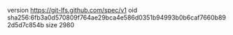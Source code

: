 version https://git-lfs.github.com/spec/v1
oid sha256:6fb3a0d570809f764ae29bca4e586d0351b94993b0b6caf7660b892d5d7c854b
size 2980
